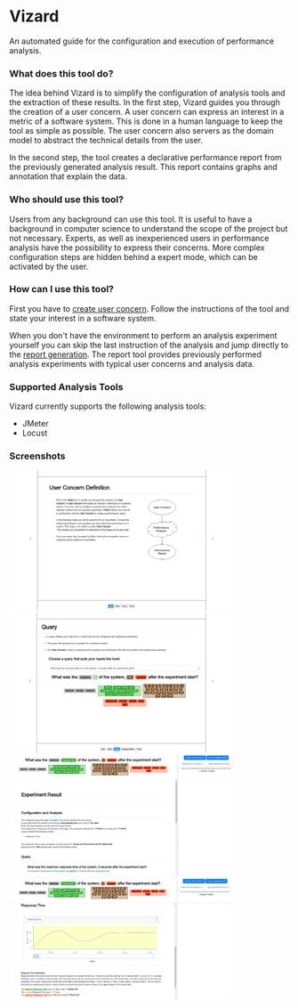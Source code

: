 # Vizard

An automated guide for the configuration and execution of performance analysis.

### What does this tool do?

The idea behind Vizard is to simplify the configuration of analysis tools and the extraction of these results.
In the first step, Vizard guides you through the creation of a user concern.
A user concern can express an interest in a metric of a software system.
This is done in a human language to keep the tool as simple as possible. 
The user concern also servers as the domain model to abstract the technical details from the user. 

In the second step, the tool creates a declarative performance report from the previously generated analysis result.
This report contains graphs and annotation that explain the data.

### Who should use this tool?

Users from any background can use this tool. 
It is useful to have a background in computer science to understand the scope of the project but not necessary.
Experts, as well as inexperienced users in performance analysis have the possibility to express their concerns.
More complex configuration steps are hidden behind a expert mode, which can be activated by the user.

### How can I use this tool?

First you have to [create user concern](http://declare-project.github.io/Vizard/Definition). 
Follow the instructions of the tool and state your interest in a software system.

When you don't have the environment to perform an analysis experiment yourself you can 
skip the last instruction of the analysis and jump directly to the [report generation](http://declare-project.github.io/Vizard/Report).
The report tool provides previously performed analysis experiments with typical user concerns and analysis data.

### Supported Analysis Tools

Vizard currently supports the following analysis tools:

- JMeter
- Locust

### Screenshots

<img alt="User Concern Definition Welcome" src="https://github.com/DECLARE-Project/Vizard/blob/master/docs/images/def_1.png" width="400px"/>
<img alt="User Concern Definition Query" src="https://github.com/DECLARE-Project/Vizard/blob/master/docs/images/def_2.png" width="400px"/>
<img alt="User Concern Report Overview" src="https://github.com/DECLARE-Project/Vizard/blob/master/docs/images/rep_1.png" width="400px"/>
<img alt="User Concern Report Graph" src="https://github.com/DECLARE-Project/Vizard/blob/master/docs/images/rep_2.png" width="400px"/>
